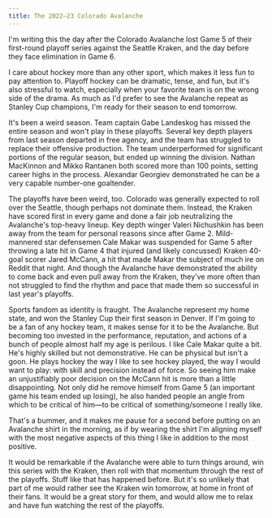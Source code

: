 ```yaml
---
title: The 2022–23 Colorado Avalanche
---
```


I'm writing this the day after the Colorado Avalanche lost Game 5 of their first-round playoff series against the Seattle Kraken, and the day before they face elimination in Game 6.

I care about hockey more than any other sport, which makes it less fun to pay attention to. Playoff hockey can be dramatic, tense, and fun, but it's also stressful to watch, especially when your favorite team is on the wrong side of the drama. As much as I'd prefer to see the Avalanche repeat as Stanley Cup champions, I'm ready for their season to end tomorrow.

It's been a weird season. Team captain Gabe Landeskog has missed the entire season and won't play in these playoffs. Several key depth players from last season departed in free agency, and the team has struggled to replace their offensive production. The team underperformed for significant portions of the regular season, but ended up winning the division. Nathan MacKinnon and Mikko Rantanen both scored more than 100 points, setting career highs in the process. Alexandar Georgiev demonstrated he can be a very capable number-one goaltender.

The playoffs have been weird, too. Colorado was generally expected to roll over the Seattle, though perhaps not dominate them. Instead, the Kraken have scored first in every game and done a fair job neutralizing the Avalanche's top-heavy lineup. Key depth winger Valeri Nichushkin has been away from the team for personal reasons since after Game 2. Mild-mannered star defensemen Cale Makar was suspended for Game 5 after throwing a late hit in Game 4 that injured (and likely concussed) Kraken 40-goal scorer Jared McCann, a hit that made Makar the subject of much ire on Reddit that night. And though the Avalanche have demonstrated the ability to come back and even pull away from the Kraken, they've more often than not struggled to find the rhythm and pace that made them so successful in last year's playoffs.

Sports fandom as identity is fraught. The Avalanche represent my home state, and won the Stanley Cup their first season in Denver. If I'm going to be a fan of any hockey team, it makes sense for it to be the Avalanche. But becoming too invested in the performance, reputation, and actions of a bunch of people almost half my age is perilous. I like Cale Makar quite a bit. He's highly skilled but not demonstrative. He can be physical but isn't a goon. He plays hockey the way I like to see hockey played, the way I would want to play: with skill and precision instead of force. So seeing him make an unjustifiably poor decision on the McCann hit is more than a little disappointing. Not only did he remove himself from Game 5 (an important game his team ended up losing), he also handed people an angle from which to be critical of him—to be critical of something/someone I really like.

That's a bummer, and it makes me pause for a second before putting on an Avalanche shirt in the morning, as if by wearing the shirt I'm aligning myself with the most negative aspects of this thing I like in addition to the most positive.

It would be remarkable if the Avalanche were able to turn things around, win this series with the Kraken, then roll with that momentum through the rest of the playoffs. Stuff like that has happened before. But it's so unlikely that part of me would rather see the Kraken win tomorrow, at home in front of their fans. It would be a great story for them, and would allow me to relax and have fun watching the rest of the playoffs.
